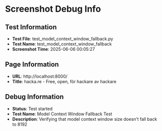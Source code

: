 # Screenshot Debug Info

## Test Information

- **Test File**: test_model_context_window_fallback.py
- **Test Name**: test_model_context_window_fallback
- **Screenshot Time**: 2025-06-06 00:05:27

## Page Information

- **URL**: http://localhost:8000/
- **Title**: hacka.re - Free, open, för hackare av hackare

## Debug Information

- **Status**: Test started
- **Test Name**: Model Context Window Fallback Test
- **Description**: Verifying that model context window size doesn't fall back to 8192

